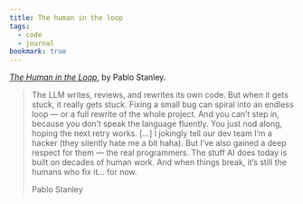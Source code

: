 ```yaml
---
title: The human in the loop
tags: 
  - code
  - journal
bookmark: true
---
```

[<cite>The Human in the Loop</cite>](https://thedesignteam.io/the-human-in-the-loop-4fe88b16c64d), by Pablo Stanley.

> The LLM writes, reviews, and rewrites its own code. But when it gets stuck, it really gets stuck. Fixing a small bug can spiral into an endless loop — or a full rewrite of the whole project. And you can’t step in, because you don’t speak the language fluently. You just nod along, hoping the next retry works. […] I jokingly tell our dev team I’m a hacker (they silently hate me a bit haha). But I’ve also gained a deep respect for them — the real programmers. The stuff AI does today is built on decades of human work. And when things break, it’s still the humans who fix it… for now.
> <footer>Pablo Stanley</footer>
